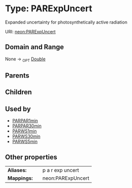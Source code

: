 
# Type: PARExpUncert


Expanded uncertainty for photosynthetically active radiation

URI: [neon:PARExpUncert](https://data.neonscience.org/PARExpUncert)


## Domain and Range

None ->  <sub>OPT</sub> [Double](types/Double.md)

## Parents


## Children


## Used by

 * [PARPAR1min](PARPAR1min.md)
 * [PARPAR30min](PARPAR30min.md)
 * [PARWS1min](PARWS1min.md)
 * [PARWS30min](PARWS30min.md)
 * [PARWS5min](PARWS5min.md)

## Other properties

|  |  |  |
| --- | --- | --- |
| **Aliases:** | | p a r exp uncert |
| **Mappings:** | | neon:PARExpUncert |

